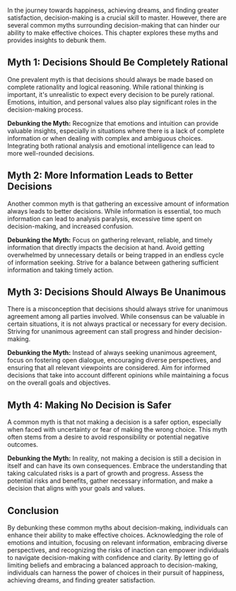 
In the journey towards happiness, achieving dreams, and finding greater satisfaction, decision-making is a crucial skill to master. However, there are several common myths surrounding decision-making that can hinder our ability to make effective choices. This chapter explores these myths and provides insights to debunk them.

**Myth 1: Decisions Should Be Completely Rational**
---------------------------------------------------

One prevalent myth is that decisions should always be made based on complete rationality and logical reasoning. While rational thinking is important, it's unrealistic to expect every decision to be purely rational. Emotions, intuition, and personal values also play significant roles in the decision-making process.

**Debunking the Myth:** Recognize that emotions and intuition can provide valuable insights, especially in situations where there is a lack of complete information or when dealing with complex and ambiguous choices. Integrating both rational analysis and emotional intelligence can lead to more well-rounded decisions.

**Myth 2: More Information Leads to Better Decisions**
------------------------------------------------------

Another common myth is that gathering an excessive amount of information always leads to better decisions. While information is essential, too much information can lead to analysis paralysis, excessive time spent on decision-making, and increased confusion.

**Debunking the Myth:** Focus on gathering relevant, reliable, and timely information that directly impacts the decision at hand. Avoid getting overwhelmed by unnecessary details or being trapped in an endless cycle of information seeking. Strive for a balance between gathering sufficient information and taking timely action.

**Myth 3: Decisions Should Always Be Unanimous**
------------------------------------------------

There is a misconception that decisions should always strive for unanimous agreement among all parties involved. While consensus can be valuable in certain situations, it is not always practical or necessary for every decision. Striving for unanimous agreement can stall progress and hinder decision-making.

**Debunking the Myth:** Instead of always seeking unanimous agreement, focus on fostering open dialogue, encouraging diverse perspectives, and ensuring that all relevant viewpoints are considered. Aim for informed decisions that take into account different opinions while maintaining a focus on the overall goals and objectives.

**Myth 4: Making No Decision is Safer**
---------------------------------------

A common myth is that not making a decision is a safer option, especially when faced with uncertainty or fear of making the wrong choice. This myth often stems from a desire to avoid responsibility or potential negative outcomes.

**Debunking the Myth:** In reality, not making a decision is still a decision in itself and can have its own consequences. Embrace the understanding that taking calculated risks is a part of growth and progress. Assess the potential risks and benefits, gather necessary information, and make a decision that aligns with your goals and values.

**Conclusion**
--------------

By debunking these common myths about decision-making, individuals can enhance their ability to make effective choices. Acknowledging the role of emotions and intuition, focusing on relevant information, embracing diverse perspectives, and recognizing the risks of inaction can empower individuals to navigate decision-making with confidence and clarity. By letting go of limiting beliefs and embracing a balanced approach to decision-making, individuals can harness the power of choices in their pursuit of happiness, achieving dreams, and finding greater satisfaction.
